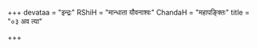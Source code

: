 +++
devataa = "इन्द्रः"
RShiH = "मान्धाता यौवनाश्वः"
ChandaH = "महापङ्क्तिः"
title = "०३ अव त्या"

+++

